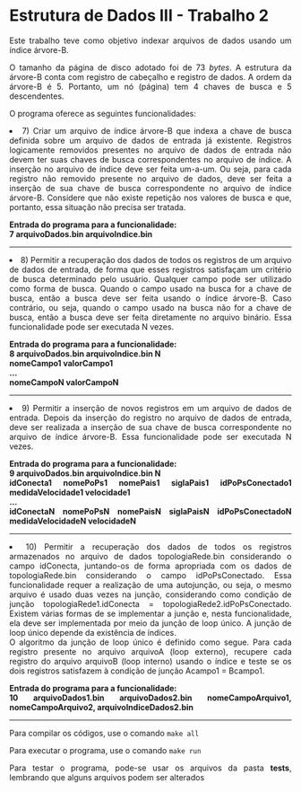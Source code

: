 <h1>Estrutura de Dados III - Trabalho 2</h1>

<div align="justify" >
<p>Este trabalho teve como objetivo indexar arquivos de dados usando um índice
árvore-B.</p>
<p>O tamanho da página de disco adotado foi de 73 <i>bytes</i>. A estrutura da árvore-B conta com registro de cabeçalho
e registro de dados. A ordem da árvore-B é 5. Portanto, um nó (página) tem 4 chaves de busca e 5 descendentes.</p>
<p>O programa oferece as seguintes funcionalidades:</p>

<li>7) Criar um arquivo de índice árvore-B que indexa a chave de busca definida sobre um
arquivo de dados de entrada já existente. Registros
logicamente removidos presentes no arquivo de dados de entrada não devem ter suas
chaves de busca correspondentes no arquivo de índice. A inserção no arquivo de
índice deve ser feita um-a-um. Ou seja, para cada registro não removido presente no
arquivo de dados, deve ser feita a inserção de sua chave de busca correspondente no
arquivo de índice árvore-B. Considere que não existe repetição nos valores de busca e
que, portanto, essa situação não precisa ser tratada.</br>

<strong>Entrada do programa para a funcionalidade:</br>
7 arquivoDados.bin arquivoIndice.bin</strong>
<hr>

<li>8) Permitir a recuperação dos dados de todos os registros de um arquivo de dados de
entrada, de forma que esses registros satisfaçam um critério de busca determinado pelo
usuário. Qualquer campo pode ser utilizado como forma de busca. Quando o campo usado na busca for a chave de busca,
então a busca deve ser feita usando o índice árvore-B.
Caso contrário, ou seja, quando o campo usado na busca não for a chave de busca,
então a busca deve ser feita diretamente no arquivo binário. Essa funcionalidade pode ser executada N vezes.</br>

<strong>Entrada do programa para a funcionalidade:</br>
8 arquivoDados.bin arquivoIndice.bin N</br>
nomeCampo1 valorCampo1</br>
...</br>
nomeCampoN valorCampoN</strong>
<hr>

<li>9) Permitir a inserção de novos registros em um arquivo de dados de entrada. Depois da inserção do registro no 
arquivo de dados de entrada, deve ser realizada a inserção de sua chave de busca correspondente no arquivo de
índice árvore-B. Essa funcionalidade pode ser executada N vezes.</br>

<strong>Entrada do programa para a funcionalidade:</br>
9 arquivoDados.bin arquivoIndice.bin N</br>
idConecta1 nomePoPs1 nomePais1 siglaPais1 idPoPsConectado1 medidaVelocidade1 velocidade1</br>
...</br>
idConectaN nomePoPsN nomePaisN siglaPaisN idPoPsConectadoN medidaVelocidadeN velocidadeN</strong>
<hr>

<li>10) Permitir a recuperação dos dados de todos os registros armazenados no arquivo de
dados topologiaRede.bin considerando o campo idConecta, juntando-os de forma
apropriada com os dados de topologiaRede.bin considerando o campo
idPoPsConectado. Essa funcionalidade requer a realização de uma autojunção, ou
seja, o mesmo arquivo é usado duas vezes na junção, considerando como condição de
junção topologiaRede1.idConecta = topologiaRede2.idPoPsConectado. Existem
várias formas de se implementar a junção e, nesta funcionalidade, ela deve ser
implementada por meio da junção de loop único. A junção de loop único depende da
existência de índices.</br>
O algoritmo da junção de loop único é definido como segue. Para cada
registro presente no arquivo arquivoA (loop externo), recupere cada registro do
arquivo arquivoB (loop interno) usando o índice e teste se os dois registros
satisfazem à condição de junção Acampo1 = Bcampo1.</br>

<strong>Entrada do programa para a funcionalidade:</br>
10 arquivoDados1.bin arquivoDados2.bin nomeCampoArquivo1, nomeCampoArquivo2, arquivoIndiceDados2.bin</strong>
<hr>

<p>Para compilar os códigos, use o comando <code>make all</code></p>
<p>Para executar o programa, use o comando <code>make run</code></p>
<p>Para testar o programa, pode-se usar os arquivos da pasta <strong>tests</strong>, lembrando que alguns arquivos podem ser alterados</p>
